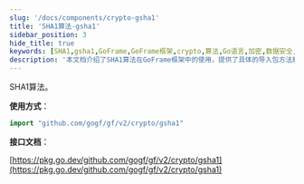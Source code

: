 ```yaml
---
slug: '/docs/components/crypto-gsha1'
title: 'SHA1算法-gsha1'
sidebar_position: 3
hide_title: true
keywords: [SHA1,gsha1,GoFrame,GoFrame框架,crypto,算法,Go语言,加密,数据安全,gogf]
description: '本文档介绍了SHA1算法在GoFrame框架中的使用，提供了具体的导入包方法和相关接口文档链接，帮助用户在使用Go语言进行加密和数据安全时有效应用SHA1算法。'
---
```


SHA1算法。

**使用方式**：

```go
import "github.com/gogf/gf/v2/crypto/gsha1"
```

**接口文档**：

[https://pkg.go.dev/github.com/gogf/gf/v2/crypto/gsha1](https://pkg.go.dev/github.com/gogf/gf/v2/crypto/gsha1)
